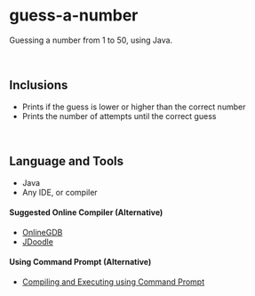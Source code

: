 # guess-a-number

Guessing a number from 1 to 50, using Java.

<br>

## Inclusions

- Prints if the guess is lower or higher than the correct number 
- Prints the number of attempts until the correct guess

<br>

## Language and Tools

- Java
- Any IDE, or compiler

#### Suggested Online Compiler (Alternative)

- <a href="https://www.onlinegdb.com">OnlineGDB</a>
- <a href="https://www.jdoodle.com">JDoodle</a>

#### Using Command Prompt (Alternative)

- <a href="https://github.com/rynrsts/guess-a-number/blob/main/command-prompt.md">Compiling and Executing using Command Prompt</a>
